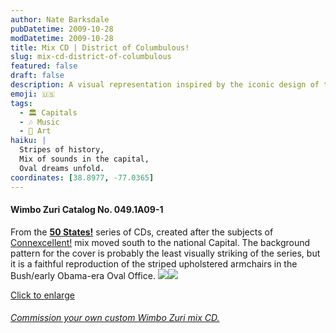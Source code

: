 ```yaml
---
author: Nate Barksdale
pubDatetime: 2009-10-28
modDatetime: 2009-10-28
title: Mix CD | District of Columbulous!
slug: mix-cd-district-of-columbulous
featured: false
draft: false
description: A visual representation inspired by the iconic design of the Bush and early Obama-era Oval Office, this cover is part of the "50 States!" series. The relevant geolocation coordinates for the national capital, Washington, D.C., are approximately 38.8951° N, 77.0364° W.
emoji: 🇺🇸
tags:
  - 🏛️ Capitals
  - 🎶 Music
  - 🎨 Art
haiku: |
  Stripes of history,  
  Mix of sounds in the capital,  
  Oval dreams unfold.
coordinates: [38.8977, -77.0365]
---
```


#### Wimbo Zuri Catalog No. 049.1A09-1

From the [**50 States!**](https://www.natebarksdale.com/?tag=states) series of CDs, created after the subjects of [Connexcellent!]() mix moved south to the national Capital. The background pattern for the cover is probably the least visually striking of the series, but it is a faithful reproduction of the striped upholstered armchairs in the Bush/early Obama-era Oval Office. [![](https://www.natebarksdale.com/wp-content/uploads/portfolio/DC_260.jpg)](https://www.natebarksdale.com/wp-content/uploads/portfolio/DC_530.jpg)[![](https://www.natebarksdale.com/wp-content/uploads/portfolio/DC2_260.jpg)](https://www.natebarksdale.com/wp-content/uploads/portfolio/DC2_530.jpg)

[Click to enlarge](https://www.natebarksdale.com/wp-content/uploads/portfolio/DC_530.jpg)

###### [Commission your own custom Wimbo Zuri mix CD.](https://www.natebarksdale.com/?p=342)

